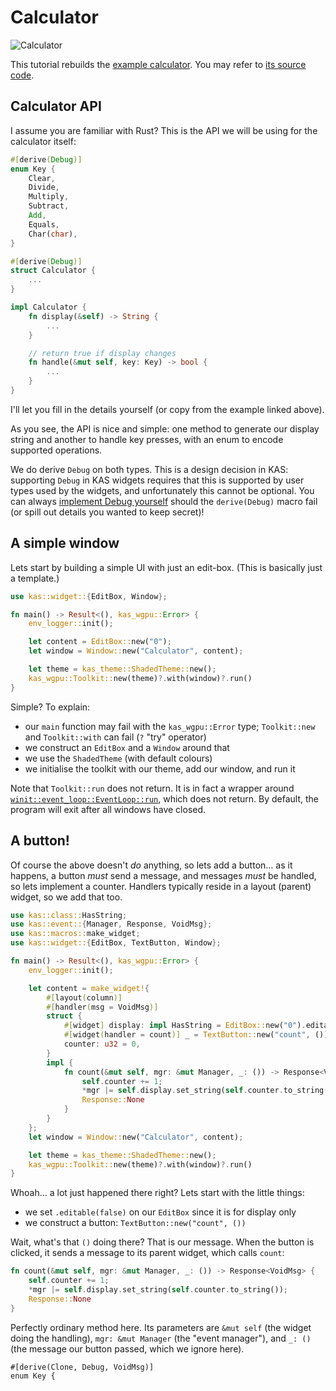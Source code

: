 # Calculator

![Calculator](https://raw.githubusercontent.com/kas-gui/kas/master/screenshots/calculator.png)

This tutorial rebuilds the [example calculator](https://github.com/kas-gui/kas/tree/master/kas-wgpu/examples#calculator).
You may refer to [its source code](https://github.com/kas-gui/kas/blob/master/kas-wgpu/examples/calculator.rs).

## Calculator API

I assume you are familiar with Rust? This is the API we will be using for the calculator itself:
```rust
#[derive(Debug)]
enum Key {
    Clear,
    Divide,
    Multiply,
    Subtract,
    Add,
    Equals,
    Char(char),
}

#[derive(Debug)]
struct Calculator {
    ...
}

impl Calculator {
    fn display(&self) -> String {
        ...
    }

    // return true if display changes
    fn handle(&mut self, key: Key) -> bool {
        ...
    }
}
```
I'll let you fill in the details yourself (or copy from the example linked above).

As you see, the API is nice and simple: one method to generate our display string
and another to handle key presses, with an enum to encode supported operations.

We do derive `Debug` on both types. This is a design decision in KAS: supporting
`Debug` in KAS widgets requires that this is supported by user types used by the
widgets, and unfortunately this cannot be optional. You can always
[implement Debug yourself](https://doc.rust-lang.org/stable/std/fmt/trait.Debug.html)
should the `derive(Debug)` macro fail (or spill out details you wanted to keep secret)!

## A simple window

Lets start by building a simple UI with just an edit-box. (This is basically just a template.)
```rust
use kas::widget::{EditBox, Window};

fn main() -> Result<(), kas_wgpu::Error> {
    env_logger::init();

    let content = EditBox::new("0");
    let window = Window::new("Calculator", content);

    let theme = kas_theme::ShadedTheme::new();
    kas_wgpu::Toolkit::new(theme)?.with(window)?.run()
}
```
Simple? To explain:

-   our `main` function may fail with the `kas_wgpu::Error` type; `Toolkit::new`
    and `Toolkit::with` can fail (`?` "try" operator)
-   we construct an `EditBox` and a `Window` around that
-   we use the `ShadedTheme` (with default colours)
-   we initialise the toolkit with our theme, add our window, and run it

Note that `Toolkit::run` does not return. It is in fact a wrapper around
[`winit::event_loop::EventLoop::run`](https://docs.rs/winit/0.24.0/winit/event_loop/struct.EventLoop.html#method.run),
which does not return. By default, the program will exit after all windows
have closed.

## A button!

Of course the above doesn't *do* anything, so lets add a button... as it happens,
a button *must* send a message, and messages *must* be handled, so lets implement
a counter. Handlers typically reside in a layout (parent) widget, so we add that too.
```rust
use kas::class::HasString;
use kas::event::{Manager, Response, VoidMsg};
use kas::macros::make_widget;
use kas::widget::{EditBox, TextButton, Window};

fn main() -> Result<(), kas_wgpu::Error> {
    env_logger::init();

    let content = make_widget!{
        #[layout(column)]
        #[handler(msg = VoidMsg)]
        struct {
            #[widget] display: impl HasString = EditBox::new("0").editable(false),
            #[widget(handler = count)] _ = TextButton::new("count", ()),
            counter: u32 = 0,
        }
        impl {
            fn count(&mut self, mgr: &mut Manager, _: ()) -> Response<VoidMsg> {
                self.counter += 1;
                *mgr |= self.display.set_string(self.counter.to_string());
                Response::None
            }
        }
    };
    let window = Window::new("Calculator", content);

    let theme = kas_theme::ShadedTheme::new();
    kas_wgpu::Toolkit::new(theme)?.with(window)?.run()
}
```

Whoah... a lot just happened there right? Lets start with the little things:

-   we set `.editable(false)` on our `EditBox` since it is for display only
-   we construct a button: `TextButton::new("count", ())`

Wait, what's that `()` doing there? That is our message. When the button is
clicked, it sends a message to its parent widget, which calls `count`:

```rust
fn count(&mut self, mgr: &mut Manager, _: ()) -> Response<VoidMsg> {
    self.counter += 1;
    *mgr |= self.display.set_string(self.counter.to_string());
    Response::None
}
```
Perfectly ordinary method here. Its parameters are `&mut self` (the widget
doing the handling), `mgr: &mut Manager` (the "event manager"), and `_: ()`
(the message our button passed, which we ignore here).




```
#[derive(Clone, Debug, VoidMsg)]
enum Key {
```
